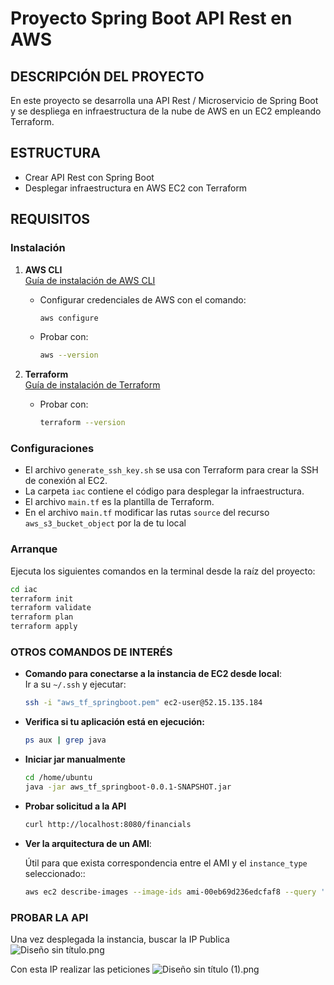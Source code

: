 # Proyecto Spring Boot API Rest en AWS

## DESCRIPCIÓN DEL PROYECTO
En este proyecto se desarrolla una API Rest / Microservicio de Spring Boot y se despliega en infraestructura de la nube de AWS en un EC2 empleando Terraform.

## ESTRUCTURA
- Crear API Rest con Spring Boot
- Desplegar infraestructura en AWS EC2 con Terraform

## REQUISITOS

### Instalación
1. **AWS CLI**  
   [Guía de instalación de AWS CLI](https://docs.aws.amazon.com/cli/latest/userguide/getting-started-install.html)
    - Configurar credenciales de AWS con el comando:
      ```bash
      aws configure
      ```
    - Probar con:
      ```bash
      aws --version
      ```

2. **Terraform**  
   [Guía de instalación de Terraform](https://developer.hashicorp.com/terraform/install?product_intent=terraform)
    - Probar con:
      ```bash
      terraform --version
      ```

### Configuraciones
- El archivo `generate_ssh_key.sh` se usa con Terraform para crear la SSH de conexión al EC2.
- La carpeta `iac` contiene el código para desplegar la infraestructura.
- El archivo `main.tf` es la plantilla de Terraform.
- En el archivo `main.tf` modificar las rutas `source` del recurso `aws_s3_bucket_object` por la de tu local

### Arranque
Ejecuta los siguientes comandos en la terminal desde la raíz del proyecto:
```bash
cd iac
terraform init
terraform validate
terraform plan
terraform apply
```

### OTROS COMANDOS DE INTERÉS

- **Comando para conectarse a la instancia de EC2 desde local**:  
  Ir a su `~/.ssh` y ejecutar:  
  ```bash
  ssh -i "aws_tf_springboot.pem" ec2-user@52.15.135.184
  ```
  
- **Verifica si tu aplicación está en ejecución:**
  ```bash
  ps aux | grep java
  ```
  
- **Iniciar jar manualmente**
  ```bash
  cd /home/ubuntu
  java -jar aws_tf_springboot-0.0.1-SNAPSHOT.jar
  ```

- **Probar solicitud a la API**
  ```bash
  curl http://localhost:8080/financials
  ```


- **Ver la arquitectura de un AMI**:
  
    Útil para que exista correspondencia entre el AMI y el `instance_type` seleccionado::
  ```bash
  aws ec2 describe-images --image-ids ami-00eb69d236edcfaf8 --query 'Images[0].[ImageId,Architecture]' --output table
  ```

### PROBAR LA API

Una vez desplegada la instancia, buscar la IP Publica 
![Diseño sin título.png](..%2F..%2F..%2FDescargas%2FDise%C3%B1o%20sin%20t%C3%ADtulo.png)

Con esta IP realizar las peticiones
![Diseño sin título (1).png](..%2F..%2F..%2FDescargas%2FDise%C3%B1o%20sin%20t%C3%ADtulo%20%281%29.png)